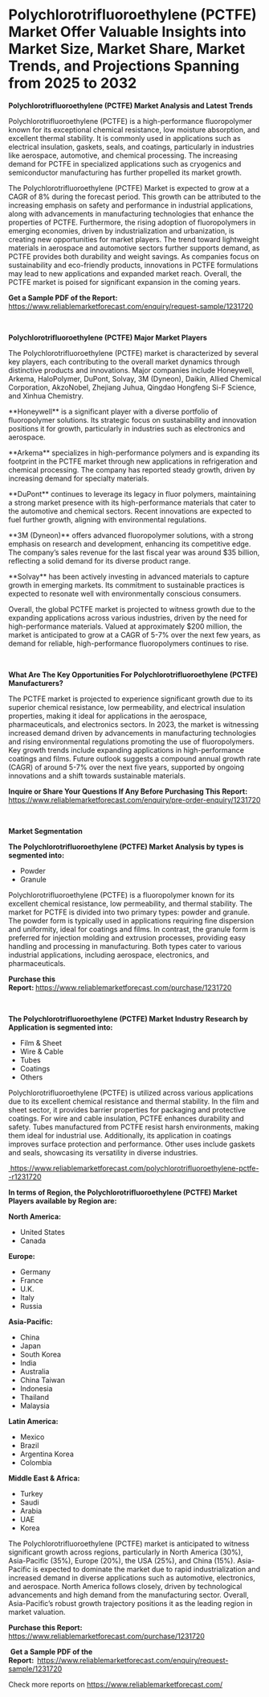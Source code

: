 <p><h1>Polychlorotrifluoroethylene (PCTFE) Market Offer Valuable Insights into Market Size, Market Share, Market Trends, and Projections Spanning from 2025 to 2032</h1></p><p><strong>Polychlorotrifluoroethylene (PCTFE) Market Analysis and Latest Trends</strong></p>
<p><p>Polychlorotrifluoroethylene (PCTFE) is a high-performance fluoropolymer known for its exceptional chemical resistance, low moisture absorption, and excellent thermal stability. It is commonly used in applications such as electrical insulation, gaskets, seals, and coatings, particularly in industries like aerospace, automotive, and chemical processing. The increasing demand for PCTFE in specialized applications such as cryogenics and semiconductor manufacturing has further propelled its market growth.</p><p>The Polychlorotrifluoroethylene (PCTFE) Market is expected to grow at a CAGR of 8% during the forecast period. This growth can be attributed to the increasing emphasis on safety and performance in industrial applications, along with advancements in manufacturing technologies that enhance the properties of PCTFE. Furthermore, the rising adoption of fluoropolymers in emerging economies, driven by industrialization and urbanization, is creating new opportunities for market players. The trend toward lightweight materials in aerospace and automotive sectors further supports demand, as PCTFE provides both durability and weight savings. As companies focus on sustainability and eco-friendly products, innovations in PCTFE formulations may lead to new applications and expanded market reach. Overall, the PCTFE market is poised for significant expansion in the coming years.</p></p>
<p><strong>Get a Sample PDF of the Report:&nbsp;</strong> <a href="https://www.reliablemarketforecast.com/enquiry/request-sample/1231720?utm_campaign=3223&utm_medium=2&utm_source=Github&utm_content=ia&utm_term=03042025&utm_id=polychlorotrifluoroethylene-pctfe">https://www.reliablemarketforecast.com/enquiry/request-sample/1231720</a></p>
<p>&nbsp;</p>
<p><strong>Polychlorotrifluoroethylene (PCTFE) Major Market Players</strong></p>
<p><p>The Polychlorotrifluoroethylene (PCTFE) market is characterized by several key players, each contributing to the overall market dynamics through distinctive products and innovations. Major companies include Honeywell, Arkema, HaloPolymer, DuPont, Solvay, 3M (Dyneon), Daikin, Allied Chemical Corporation, AkzoNobel, Zhejiang Juhua, Qingdao Hongfeng Si-F Science, and Xinhua Chemistry.</p><p>**Honeywell** is a significant player with a diverse portfolio of fluoropolymer solutions. Its strategic focus on sustainability and innovation positions it for growth, particularly in industries such as electronics and aerospace. </p><p>**Arkema** specializes in high-performance polymers and is expanding its footprint in the PCTFE market through new applications in refrigeration and chemical processing. The company has reported steady growth, driven by increasing demand for specialty materials.</p><p>**DuPont** continues to leverage its legacy in fluor polymers, maintaining a strong market presence with its high-performance materials that cater to the automotive and chemical sectors. Recent innovations are expected to fuel further growth, aligning with environmental regulations.</p><p>**3M (Dyneon)** offers advanced fluoropolymer solutions, with a strong emphasis on research and development, enhancing its competitive edge. The company’s sales revenue for the last fiscal year was around $35 billion, reflecting a solid demand for its diverse product range.</p><p>**Solvay** has been actively investing in advanced materials to capture growth in emerging markets. Its commitment to sustainable practices is expected to resonate well with environmentally conscious consumers.</p><p>Overall, the global PCTFE market is projected to witness growth due to the expanding applications across various industries, driven by the need for high-performance materials. Valued at approximately $200 million, the market is anticipated to grow at a CAGR of 5-7% over the next few years, as demand for reliable, high-performance fluoropolymers continues to rise.</p></p>
<p>&nbsp;</p>
<p><strong>What Are The Key Opportunities For Polychlorotrifluoroethylene (PCTFE) Manufacturers?</strong></p>
<p><p>The PCTFE market is projected to experience significant growth due to its superior chemical resistance, low permeability, and electrical insulation properties, making it ideal for applications in the aerospace, pharmaceuticals, and electronics sectors. In 2023, the market is witnessing increased demand driven by advancements in manufacturing technologies and rising environmental regulations promoting the use of fluoropolymers. Key growth trends include expanding applications in high-performance coatings and films. Future outlook suggests a compound annual growth rate (CAGR) of around 5-7% over the next five years, supported by ongoing innovations and a shift towards sustainable materials.</p></p>
<p><strong>Inquire or Share Your Questions If Any Before Purchasing This Report:</strong> <a href="https://www.reliablemarketforecast.com/enquiry/pre-order-enquiry/1231720?utm_campaign=3223&utm_medium=2&utm_source=Github&utm_content=ia&utm_term=03042025&utm_id=polychlorotrifluoroethylene-pctfe">https://www.reliablemarketforecast.com/enquiry/pre-order-enquiry/1231720</a></p>
<p>&nbsp;</p>
<p><strong>Market Segmentation</strong></p>
<p><strong>The Polychlorotrifluoroethylene (PCTFE) Market Analysis by types is segmented into:</strong></p>
<p><ul><li>Powder</li><li>Granule</li></ul></p>
<p><p>Polychlorotrifluoroethylene (PCTFE) is a fluoropolymer known for its excellent chemical resistance, low permeability, and thermal stability. The market for PCTFE is divided into two primary types: powder and granule. The powder form is typically used in applications requiring fine dispersion and uniformity, ideal for coatings and films. In contrast, the granule form is preferred for injection molding and extrusion processes, providing easy handling and processing in manufacturing. Both types cater to various industrial applications, including aerospace, electronics, and pharmaceuticals.</p></p>
<p><strong>Purchase this Report:&nbsp;</strong><a href="https://www.reliablemarketforecast.com/purchase/1231720?utm_campaign=3223&utm_medium=2&utm_source=Github&utm_content=ia&utm_term=03042025&utm_id=polychlorotrifluoroethylene-pctfe">https://www.reliablemarketforecast.com/purchase/1231720</a></p>
<p>&nbsp;</p>
<p><strong>The Polychlorotrifluoroethylene (PCTFE) Market Industry Research by Application is segmented into:</strong></p>
<p><ul><li>Film & Sheet</li><li>Wire & Cable</li><li>Tubes</li><li>Coatings</li><li>Others</li></ul></p>
<p><p>Polychlorotrifluoroethylene (PCTFE) is utilized across various applications due to its excellent chemical resistance and thermal stability. In the film and sheet sector, it provides barrier properties for packaging and protective coatings. For wire and cable insulation, PCTFE enhances durability and safety. Tubes manufactured from PCTFE resist harsh environments, making them ideal for industrial use. Additionally, its application in coatings improves surface protection and performance. Other uses include gaskets and seals, showcasing its versatility in diverse industries.</p></p>
<p><a href="https://www.reliablemarketforecast.com/polychlorotrifluoroethylene-pctfe--r1231720?utm_campaign=3223&utm_medium=2&utm_source=Github&utm_content=ia&utm_term=03042025&utm_id=polychlorotrifluoroethylene-pctfe">&nbsp;https://www.reliablemarketforecast.com/polychlorotrifluoroethylene-pctfe--r1231720</a></p>
<p><strong>In terms of Region, the Polychlorotrifluoroethylene (PCTFE) Market Players available by Region are:</strong></p>
<p>
    <p> <strong> North America: </strong>
        <ul>
            <li>United States</li>
            <li>Canada</li>
        </ul>
        </p> 
    <p> <strong> Europe: </strong>
        <ul>
            <li>Germany</li>
            <li>France</li>
            <li>U.K.</li>
            <li>Italy</li>
            <li>Russia</li>
        </ul>
        </p> 
    <p> <strong> Asia-Pacific: </strong>
        <ul>
            <li>China</li>
            <li>Japan</li>
            <li>South Korea</li>
            <li>India</li>
            <li>Australia</li>
            <li>China Taiwan</li>
            <li>Indonesia</li>
            <li>Thailand</li>
            <li>Malaysia</li>
        </ul>
        </p> 
    <p> <strong> Latin America: </strong>
        <ul>
            <li>Mexico</li>
            <li>Brazil</li>
            <li>Argentina Korea</li>
            <li>Colombia</li>
        </ul>
        </p> 
    <p> <strong> Middle East & Africa: </strong>
        <ul>
            <li>Turkey</li>
            <li>Saudi</li>
            <li>Arabia</li>
            <li>UAE</li>
            <li>Korea</li>
        </ul>
    </p>
    </p>
<p><p>The Polychlorotrifluoroethylene (PCTFE) market is anticipated to witness significant growth across regions, particularly in North America (30%), Asia-Pacific (35%), Europe (20%), the USA (25%), and China (15%). Asia-Pacific is expected to dominate the market due to rapid industrialization and increased demand in diverse applications such as automotive, electronics, and aerospace. North America follows closely, driven by technological advancements and high demand from the manufacturing sector. Overall, Asia-Pacific’s robust growth trajectory positions it as the leading region in market valuation.</p></p>
<p><strong>Purchase this Report: </strong><a href="https://www.reliablemarketforecast.com/purchase/1231720?utm_campaign=3223&utm_medium=2&utm_source=Github&utm_content=ia&utm_term=03042025&utm_id=polychlorotrifluoroethylene-pctfe">https://www.reliablemarketforecast.com/purchase/1231720</a></p>
<p>&nbsp;<strong>Get a Sample PDF of the Report:&nbsp;&nbsp;</strong><a href="https://www.reliablemarketforecast.com/enquiry/request-sample/1231720?utm_campaign=3223&utm_medium=2&utm_source=Github&utm_content=ia&utm_term=03042025&utm_id=polychlorotrifluoroethylene-pctfe">https://www.reliablemarketforecast.com/enquiry/request-sample/1231720</a></p>
<p><strong></strong></p>
<p>Check more reports on <a href="https://www.reliablemarketforecast.com/?utm_campaign=3223&utm_medium=2&utm_source=Github&utm_content=ia&utm_term=03042025&utm_id=polychlorotrifluoroethylene-pctfe">https://www.reliablemarketforecast.com/</a></p>